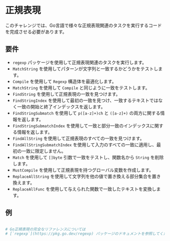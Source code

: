 # 正規表現

このチャレンジでは、Go言語で様々な正規表現関連のタスクを実行するコードを完成させる必要があります。

## 要件

- `regexp` パッケージを使用して正規表現関連のタスクを実行します。
- `MatchString` を使用してパターンが文字列と一致するかどうかをテストします。
- `Compile` を使用して `Regexp` 構造体を最適化します。
- `MatchString` を使用して `Compile` と同じように一致をテストします。
- `FindString` を使用して正規表現の一致を見つけます。
- `FindStringIndex` を使用して最初の一致を見つけ、一致するテキストではなく一致の開始と終了インデックスを返します。
- `FindStringSubmatch` を使用して `p([a-z]+)ch` と `([a-z]+)` の両方に関する情報を返します。
- `FindStringSubmatchIndex` を使用して一致と部分一致のインデックスに関する情報を返します。
- `FindAllString` を使用して正規表現のすべての一致を見つけます。
- `FindAllStringSubmatchIndex` を使用して入力のすべての一致に適用し、最初の一致に限定しません。
- `Match` を使用して `[]byte` 引数で一致をテストし、関数名から `String` を削除します。
- `MustCompile` を使用して正規表現を持つグローバル変数を作成します。
- `ReplaceAllString` を使用して文字列を他の値で置き換える部分集合を置き換えます。
- `ReplaceAllFunc` を使用して与えられた関数で一致したテキストを変換します。

## 例

```sh

# Go正規表現の完全なリファレンスについては
# [`regexp`](https://pkg.go.dev/regexp) パッケージのドキュメントを参照してください。
```
